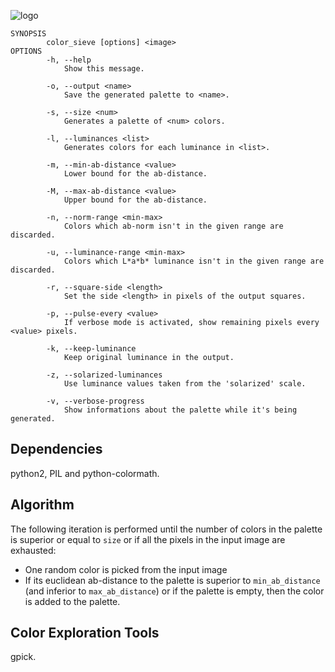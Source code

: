 ![logo](http://blobs.ge.tt/4EcnB8B/color_sieve_logo.png?sig=-TRh30DsPgF0LlWwjayIW4AR5-ZvzWAsDa8)


    SYNOPSIS
            color_sieve [options] <image>
    OPTIONS
            -h, --help
                Show this message.

            -o, --output <name>
                Save the generated palette to <name>.

            -s, --size <num>
                Generates a palette of <num> colors.

            -l, --luminances <list>
                Generates colors for each luminance in <list>.

            -m, --min-ab-distance <value>
                Lower bound for the ab-distance.

            -M, --max-ab-distance <value>
                Upper bound for the ab-distance.

            -n, --norm-range <min-max>
                Colors which ab-norm isn't in the given range are discarded.

            -u, --luminance-range <min-max>
                Colors which L*a*b* luminance isn't in the given range are discarded.

            -r, --square-side <length>
                Set the side <length> in pixels of the output squares.

            -p, --pulse-every <value>
                If verbose mode is activated, show remaining pixels every <value> pixels.

            -k, --keep-luminance
                Keep original luminance in the output.

            -z, --solarized-luminances
                Use luminance values taken from the 'solarized' scale.

            -v, --verbose-progress
                Show informations about the palette while it's being generated.


## Dependencies

python2, PIL and python-colormath.

## Algorithm

The following iteration is performed until the number of colors in the palette is superior or equal to `size` or if all the pixels in the input image are exhausted:

- One random color is picked from the input image
- If its euclidean ab-distance to the palette is superior to `min_ab_distance` (and inferior to `max_ab_distance`) or if the palette is empty, then the color is added to the palette.

## Color Exploration Tools

gpick.
